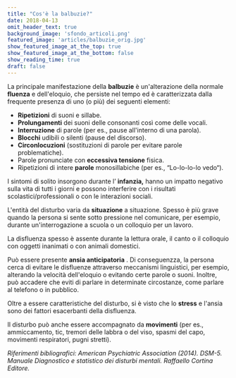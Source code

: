 ```yaml
---
title: "Cos'è la balbuzie?"
date: 2018-04-13
omit_header_text: true
background_image: 'sfondo_articoli.png'
featured_image: 'articles/balbuzie_orig.jpg'
show_featured_image_at_the_top: true
show_featured_image_at_the_bottom: false
show_reading_time: true
draft: false
---
```


La principale manifestazione della **balbuzie** è un'alterazione della normale
**fluenza** e dell'eloquio, che persiste nel tempo ed è caratterizzata dalla
frequente presenza di uno (o più) dei seguenti elementi:  
  

  * **Ripetizioni** di suoni e sillabe.
  *  **Prolungamenti** dei suoni delle consonanti così come delle vocali.
  *  **Interruzione** di parole (per es., pause all'interno di una parola).
  *  **Blocchi** udibili o silenti (pause del discorso).
  *  **Circonlocuzioni** (sostituzioni di parole per evitare parole problematiche).
  * Parole pronunciate con **eccessiva tensione** fisica.
  * Ripetizioni di intere **parole** monosillabiche (per es., “Lo-lo-lo-lo vedo“).

  
I sintomi di solito insorgono durante l’ **infanzia,** hanno un impatto
negativo sulla vita di tutti i giorni e possono interferire con i risultati
scolastici/professionali o con le interazioni sociali.  
  
L'entità del disturbo varia da **situazione** a situazione. Spesso è più grave
quando la persona si sente sotto pressione nel comunicare, per esempio,
durante un'interrogazione a scuola o un colloquio per un lavoro.  
  
La disfluenza spesso è assente durante la lettura orale, il canto o il
colloquio con oggetti inanimati o con animali domestici.  
  
Può essere presente **ansia anticipatoria** . Di conseguenzza, la persona
cerca di evitare le disfluenze attraverso meccanismi linguistici, per esempio,
alterando la velocità dell'eloquio o evitando certe parole o suoni. Inoltre,
può accadere che eviti di parlare in determinate circostanze, come parlare al
telefono o in pubblico.  
  
Oltre a essere caratteristiche del disturbo, si è visto che lo **stress** e
l'ansia sono dei fattori esacerbanti della disfluenza.  
  
Il disturbo può anche essere accompagnato da **movimenti** (per es.,
ammiccamento, tic, tremori delle labbra o del viso, spasmi del capo, movimenti
respiratori, pugni stretti).  
  
_Riferimenti bibliografici: American Psychiatric Association (2014). DSM-5.
Manuale Diagnostico e statistico dei disturbi mentali. Raffaello Cortina
Editore._

